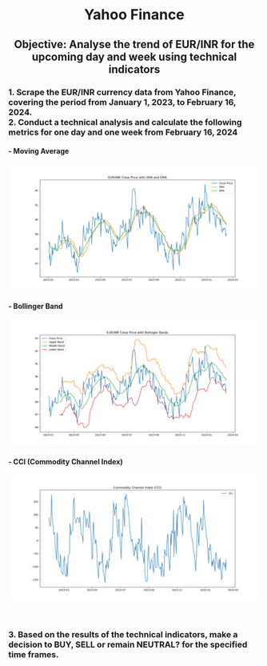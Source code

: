 <h1 align="center">Yahoo Finance</center></h1>
<h2 align="center">Objective: Analyse the trend of EUR/INR for the upcoming day and week using technical indicators</h2>

<h3 align="left">
1. Scrape the EUR/INR currency data from Yahoo Finance, covering the period from January 1, 2023, to February 16, 2024.
</br>
2. Conduct a technical analysis and calculate the following metrics for one day and one week from February 16, 2024
</h3>  
<h4 align="left">- Moving Average </h4> 

![image](sma_ema_plot.png)


<h4 align="left">- Bollinger Band </h4> 

![image](/bollinger_bands_plot.png)


<h4 align="left">- CCI (Commodity Channel Index)</h4> 

![image](/cci_plot.png)

</br> 
<h3 align="left">
3. Based on the results of the technical indicators, make a decision to BUY, SELL or remain NEUTRAL? for the specified time frames.
</h3>
</br>

